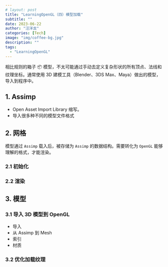 ```yaml
---
# layout: post
title: "LearningOpenGL（四）模型加载"
subtitle: ""
date: 2023-06-22
author: "汪洋龙"
categories: [Tech]
image: "img/coffee-bg.jpg"
description: ""
tags:
  - "LearningOpenGL"
---
```


相比规则的箱子 📦 模型，不太可能通过手动去定义复杂形状的所有顶点、法线和纹理坐标。通常使用 3D 建模工具（Blender、3DS Max、Maya）做出的模型，导入到程序中。

## 1. Assimp

- Open Asset Import Library 缩写。
- 导入很多种不同的模型文件格式

## 2. 网格

模型通过 `Assimp` 载入后，被存储为 `Assimp` 的数据结构。需要转化为 `OpenGL` 能够理解的格式，才能渲染。

### 2.1 初始化

### 2.2 渲染

## 3. 模型

### 3.1 导入 3D 模型到 OpenGL

- 导入
- 从 Assimp 到 Mesh
- 索引
- 材质

### 3.2 优化加载纹理
